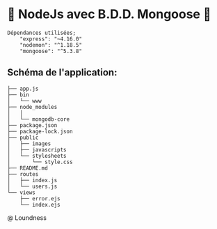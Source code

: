 # :rocket: NodeJs avec B.D.D. Mongoose :rocket: #


```
Dépendances utilisées;
	"express": "~4.16.0"
	"nodemon": "^1.18.5"
	"mongoose": "^5.3.8"
```
## Schéma de l'application: ##

```
├── app.js
├── bin
│   └── www
├── node_modules
│   │   
│   └── mongodb-core
├── package.json
├── package-lock.json
├── public
│   ├── images
│   ├── javascripts
│   └── stylesheets
│       └── style.css
├── README.md
├── routes
│   ├── index.js
│   └── users.js
└── views
    ├── error.ejs
    └── index.ejs
```    



@ Loundness